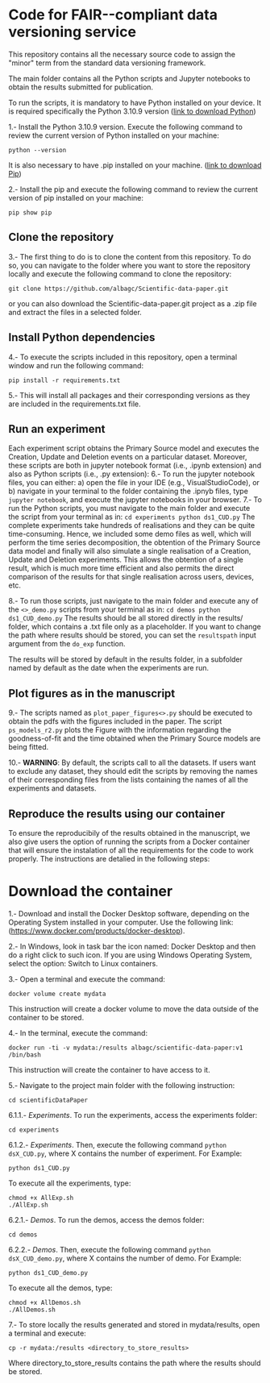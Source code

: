 # Code for FAIR--compliant data versioning service

This repository contains all the necessary source code to assign the "minor" term from the standard data versioning framework.

The main folder contains all the Python scripts and Jupyter notebooks to obtain the results submitted for publication.

To run the scripts, it is mandatory to have Python installed on your device. It is required specifically the Python 3.10.9 version ([link to download Python](https://www.python.org/downloads/release/python-3109/))

1.- Install the Python 3.10.9 version. Execute the following command to review the current version of Python installed on your machine:
```
python --version
```
It is also necessary to have .pip installed on your machine.
([link to download Pip](https://pypi.org/project/pip/))

2.- Install the pip and execute the following command to review the current version of pip installed on your machine:
```
pip show pip
```

## Clone the repository

3.- The first thing to do is to clone the content from this repository. 
    To do so, you can navigate to the folder where you want to store the repository locally and execute the following command to clone the repository:
```
git clone https://github.com/albagc/Scientific-data-paper.git
```
or you can also download the Scientific-data-paper.git project as a .zip file and extract the files in a selected folder. 

## Install Python dependencies

4.- To execute the scripts included in this repository, open a terminal window and run the following command:
```
pip install -r requirements.txt
```
5.- This will install all packages and their corresponding versions as they are included in the requirements.txt file.

## Run an experiment

Each experiment script obtains the Primary Source model and executes the Creation, Update and Deletion events on a particular dataset. 
Moreover, these scripts are both in jupyter notebook format (i.e., .ipynb extension) and also as Python scripts (i.e., .py extension):
6.- To run the jupyter notebook files, you can either:
      a) open the file in your IDE (e.g., VisualStudioCode), or
      b) navigate in your terminal to the folder containing the .ipnyb files, type ```jupyter notebook```, and execute the jupyter notebooks in your browser. 
7.- To run the Python scripts, you must navigate to the main folder and execute the script from your terminal as in:
    ```
    cd experiments
    python ds1_CUD.py
    ```
The complete experiments take hundreds of realisations and they can be quite time-consuming.
Hence, we included some demo files as well, which will perform the time series decomposition, the obtention of the Primary Source data model and finally will also simulate a single realisation of a Creation, Update and Deletion experiments. 
This allows the obtention of a single result, which is much more time efficient and also permits the direct comparison of the results for that single realisation across users, devices, etc. 

8.- To run those scripts, just navigate to the main folder and execute any of the ```<>_demo.py``` scripts from your terminal as in:
    ```
    cd demos
    python ds1_CUD_demo.py
    ```
The results should be all stored directly in the results/ folder, which contains a .txt file only as a placeholder. 
If you want to change the path where results should be stored, you can set the ```resultspath``` input argument from the ```do_exp``` function.

The results will be stored by default in the results folder, in a subfolder named by default as the date when the experiments are run.

## Plot figures as in the manuscript

9.- The scripts named as ```plot_paper_figures<>.py``` should be executed to obtain the pdfs with the figures included in the paper. 
The script ```ps_models_r2.py``` plots the Figure with the information regarding the goodness-of-fit and the time obtained when the Primary Source models are being fitted. 

10.- **WARNING**: By default, the scripts call to all the datasets. 
If users want to exclude any dataset, they should edit the scripts by removing the names of their corresponding files from the lists containing the names of all the experiments and datasets.

## Reproduce the results using our container
To ensure the reproducibily of the results obtained in the manuscript, we also give users the option of running the scripts from a Docker container that will ensure the instalation of all the requirements for the code to work properly. The instructions are detalied in the following steps:

# Download the container
 
1.- Download and install the Docker Desktop software, depending on the Operating System installed in your computer.
   Use the following link:(https://www.docker.com/products/docker-desktop).

2.- In Windows, look in task bar the icon named: Docker Desktop and then do a right click to such icon.
   If you are using Windows Operating System, select the option: Switch to Linux containers.

3.- Open a terminal and execute the command:
   ``` 
   docker volume create mydata
   ```
   This instruction will create a docker volume to move the data outside of the container to be stored.

4.- In the terminal, execute the command:
   ```
   docker run -ti -v mydata:/results albagc/scientific-data-paper:v1 /bin/bash
   ```
   This instruction will create the container to have access to it.

5.- Navigate to the project main folder with the following instruction:
   ```
   cd scientificDataPaper
   ```

6.1.1.- *Experiments*. To run the experiments, access the experiments folder:
   ```
   cd experiments
   ```  

6.1.2.- *Experiments*. Then, execute the following command ```python dsX_CUD.py```, where X contains the number of experiment. For Example:
```
python ds1_CUD.py
```
To execute all the experiments, type:
```
chmod +x AllExp.sh
./AllExp.sh
```

6.2.1.- *Demos*. To run the demos, access the demos folder:
```
cd demos
```

6.2.2.- *Demos*. Then, execute the following command ```python dsX_CUD_demo.py```, where X contains the number of demo. For Example:
```
python ds1_CUD_demo.py
```
To execute all the demos, type:
```
chmod +x AllDemos.sh
./AllDemos.sh
```

7.- To store locally the results generated and stored in mydata/results, open a terminal and execute:
```
cp -r mydata:/results <directory_to_store_results>
```
Where directory_to_store_results contains the path where the results should be stored.
